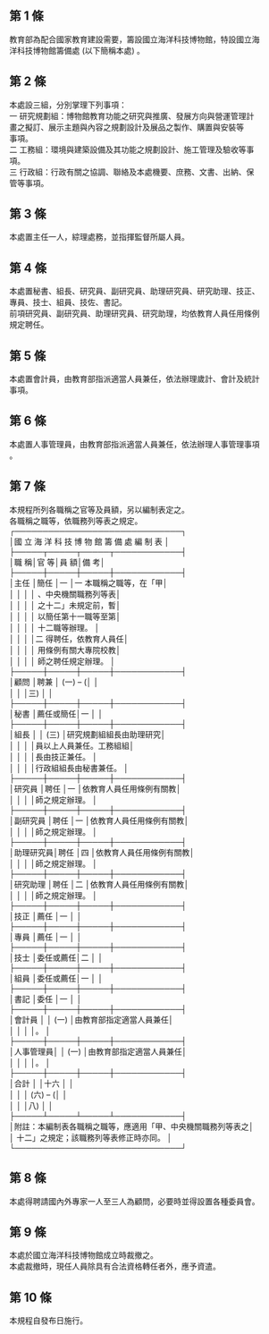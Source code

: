 第 1 條
-------
教育部為配合國家教育建設需要，籌設國立海洋科技博物館，特設國立海  
洋科技博物館籌備處 (以下簡稱本處) 。

第 2 條
-------
本處設三組，分別掌理下列事項：  
一  研究規劃組：博物館教育功能之研究與推廣、發展方向與營運管理計  
    畫之擬訂、展示主題與內容之規劃設計及展品之製作、購置與安裝等  
    事項。  
二  工務組：環境與建築設備及其功能之規劃設計、施工管理及驗收等事  
    項。  
三  行政組：行政有關之協調、聯絡及本處機要、庶務、文書、出納、保  
    管等事項。

第 3 條
-------
本處置主任一人，綜理處務，並指揮監督所屬人員。

第 4 條
-------
本處置秘書、組長、研究員、副研究員、助理研究員、研究助理、技正、  
專員、技士、組員、技佐、書記。  
前項研究員、副研究員、助理研究員、研究助理，均依教育人員任用條例  
規定聘任。

第 5 條
-------
本處置會計員，由教育部指派適當人員兼任，依法辦理歲計、會計及統計  
事項。

第 6 條
-------
本處置人事管理員，由教育部指派適當人員兼任，依法辦理人事管理事項  
。

第 7 條
-------
本規程所列各職稱之官等及員額，另以編制表定之。  
各職稱之職等，依職務列等表之規定。  
┌──────────────────────────────┐  
│國  立  海  洋  科  技  博  物  館  籌  備  處  編  制  表  │  
├─────┬─────┬─────┬────────────┤  
│職      稱│官      等│員      額│備                    考│  
├─────┼─────┼─────┼────────────┤  
│主任      │簡任      │一        │一  本職稱之職等，在「甲│  
│          │          │          │    、中央機關職務列等表│  
│          │          │          │    之十二」未規定前，暫│  
│          │          │          │    以簡任第十一職等至第│  
│          │          │          │    十二職等辦理。      │  
│          │          │          │二  得聘任，依教育人員任│  
│          │          │          │    用條例有關大專院校教│  
│          │          │          │    師之聘任規定辦理。  │  
├─────┼─────┼─────┼────────────┤  
│顧問      │聘兼      │ (一) – (│                        │  
│          │          │三)       │                        │  
├─────┼─────┼─────┼────────────┤  
│秘書      │薦任或簡任│一        │                        │  
├─────┼─────┼─────┼────────────┤  
│組長      │          │ (三)     │研究規劃組組長由助理研究│  
│          │          │          │員以上人員兼任。工務組組│  
│          │          │          │長由技正兼任。          │  
│          │          │          │行政組組長由秘書兼任。  │  
├─────┼─────┼─────┼────────────┤  
│研究員    │聘任      │一        │依教育人員任用條例有關教│  
│          │          │          │師之規定辦理。          │  
├─────┼─────┼─────┼────────────┤  
│副研究員  │聘任      │一        │依教育人員任用條例有關教│  
│          │          │          │師之規定辦理。          │  
├─────┼─────┼─────┼────────────┤  
│助理研究員│聘任      │四        │依教育人員任用條例有關教│  
│          │          │          │師之規定辦理。          │  
├─────┼─────┼─────┼────────────┤  
│研究助理  │聘任      │二        │依教育人員任用條例有關教│  
│          │          │          │師之規定辦理。          │  
├─────┼─────┼─────┼────────────┤  
│技正      │薦任      │一        │                        │  
├─────┼─────┼─────┼────────────┤  
│專員      │薦任      │一        │                        │  
├─────┼─────┼─────┼────────────┤  
│技士      │委任或薦任│二        │                        │  
├─────┼─────┼─────┼────────────┤  
│組員      │委任或薦任│一        │                        │  
├─────┼─────┼─────┼────────────┤  
│書記      │委任      │一        │                        │  
├─────┼─────┼─────┼────────────┤  
│會計員    │          │ (一)     │由教育部指定適當人員兼任│  
│          │          │          │。                      │  
├─────┼─────┼─────┼────────────┤  
│人事管理員│          │ (一)     │由教育部指定適當人員兼任│  
│          │          │          │。                      │  
├─────┼─────┼─────┼────────────┤  
│合計      │          │十六      │                        │  
│          │          │ (六) – (│                        │  
│          │          │八)       │                        │  
├─────┴─────┴─────┴────────────┤  
│附註：本編制表各職稱之職等，應適用「甲、中央機關職務列等表之│  
│      十二」之規定；該職務列等表修正時亦同。                │  
└──────────────────────────────┘

第 8 條
-------
本處得聘請國內外專家一人至三人為顧問，必要時並得設置各種委員會。

第 9 條
-------
本處於國立海洋科技博物館成立時裁撤之。  
本處裁撤時，現任人員除具有合法資格轉任者外，應予資遣。

第 10 條
--------
本規程自發布日施行。

